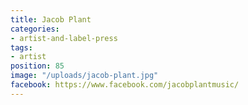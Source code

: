 ```yaml
---
title: Jacob Plant
categories:
- artist-and-label-press
tags:
- artist
position: 85
image: "/uploads/jacob-plant.jpg"
facebook: https://www.facebook.com/jacobplantmusic/
---
```


